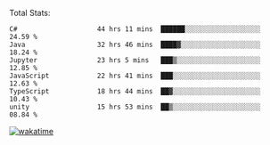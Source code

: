Total Stats:
<!--START_SECTION:waka-->

```text
C#                    44 hrs 11 mins  ██████░░░░░░░░░░░░░░░░░░░   24.59 %
Java                  32 hrs 46 mins  ████▓░░░░░░░░░░░░░░░░░░░░   18.24 %
Jupyter               23 hrs 5 mins   ███▒░░░░░░░░░░░░░░░░░░░░░   12.85 %
JavaScript            22 hrs 41 mins  ███░░░░░░░░░░░░░░░░░░░░░░   12.63 %
TypeScript            18 hrs 44 mins  ██▓░░░░░░░░░░░░░░░░░░░░░░   10.43 %
unity                 15 hrs 53 mins  ██▒░░░░░░░░░░░░░░░░░░░░░░   08.84 %
```

<!--END_SECTION:waka-->

[![wakatime](https://wakatime.com/badge/user/d6a1e036-2153-43d6-9604-0dce67457b7f.svg)](https://wakatime.com/@d6a1e036-2153-43d6-9604-0dce67457b7f)
